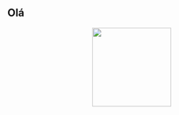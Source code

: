 ## Olá

<div align="center">
  <a href="https://github.com/AlvLeonardo">
  <img height="160em" src="https://github-readme-stats.vercel.app/api/top-langs/?username=alvleonardo&layout=compact&langs_count=7&theme=dracula"/>
</div>

